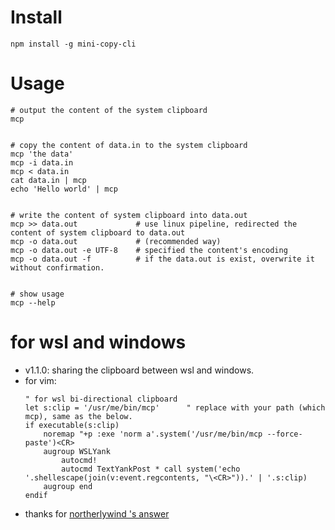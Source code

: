 # Install
```shell
npm install -g mini-copy-cli
```


# Usage
```shell
# output the content of the system clipboard
mcp


# copy the content of data.in to the system clipboard
mcp 'the data'
mcp -i data.in
mcp < data.in
cat data.in | mcp
echo 'Hello world' | mcp


# write the content of system clipboard into data.out
mcp >> data.out             # use linux pipeline, redirected the content of system clipboard to data.out
mcp -o data.out             # (recommended way)
mcp -o data.out -e UTF-8    # specified the content's encoding
mcp -o data.out -f          # if the data.out is exist, overwrite it without confirmation.


# show usage
mcp --help
```

# for wsl and windows
* v1.1.0: sharing the clipboard between wsl and windows.
* for vim:
  ```vimrc
  " for wsl bi-directional clipboard
  let s:clip = '/usr/me/bin/mcp'      " replace with your path (which mcp), same as the below.
  if executable(s:clip)
      noremap "+p :exe 'norm a'.system('/usr/me/bin/mcp --force-paste')<CR>
      augroup WSLYank
          autocmd!
          autocmd TextYankPost * call system('echo '.shellescape(join(v:event.regcontents, "\<CR>")).' | '.s:clip)
      augroup end
  endif
  ```
* thanks for [northerlywind 's answer](https://vi.stackexchange.com/a/16114/20180)
